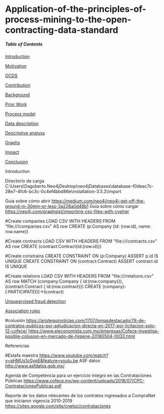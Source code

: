 # Application-of-the-principles-of-process-mining-to-the-open-contracting-data-standard

##### Table of Contents  
[Introduction](#introduction)  

[Motivation](#motivation)

[OCDS](#OCDS)

[Contribution](#Contribution)

[Background](#Background)

[Prior Work](#PriorWork)

[Process model](#process)

[Data description](#data)

[Descriptive analyss](#descriptive)

[Graphs](#graphs)

[Impact](#impact)

[Conclusion](#conclusion)


<a name="introduction"/>
Introduction




Directorio de carga
C:\Users\Dagoberto\.Neo4jDesktop\neo4jDatabases\database-f0deac7c-28e7-4fc6-bc3c-0c4ef4bbd86e\installation-3.5.2\import

Guia sobre cómo abrir
https://medium.com/neo4j/neo4j-get-off-the-ground-in-30min-or-less-3a226a0d48b1
Guía sobre cómo cargar
https://neo4j.com/graphgist/importing-csv-files-with-cypher

#Create companies
LOAD CSV WITH HEADERS FROM "file:///companies.csv" AS row
CREATE (p:Company {id: (row.id), name: row.name})

#Create contracts
LOAD CSV WITH HEADERS FROM "file:///contracts.csv" AS row
CREATE (contract:Contract{id:(row.id)})

#Create constrains
CREATE CONSTRAINT ON (p:Company) ASSERT p.id IS UNIQUE
CREATE CONSTRAINT ON (contract:Contract) ASSERT contract.id IS UNIQUE

#Create relations
LOAD CSV WITH HEADERS FROM "file:///relations.csv" AS row
MATCH (company:Company { id:(row.company)}),(contract:Contract { id:(row.contract)})
CREATE (company)-[:PARTICIPATED]->(contract)


[Unsupervised fraud detection](#unsupervised)

[Association rules](#association)

    



#colusión
https://aristeguinoticias.com/1707/lomasdestacado/78-de-contratos-publicos-por-adjudicacion-directa-en-2017-por-licitacion-solo-12-cofece/
https://www.eleconomista.com.mx/empresas/Cofece-investiga-posible-colusion-en-mercado-de-higiene-20180504-0033.html


Referencias

#Estafa maestra
https://www.youtube.com/watch?v=aHMUs1cGypE&feature=youtu.be
ASF datos
http://www.asfdatos.gob.mx/

Agenda de Competencia para un ejercicio íntegro en las Contrataciones Públicas
https://www.cofece.mx/wp-content/uploads/2018/07/CPC-ContratacionesPublicas.pdf

Reporte de los datos relevantes de los contratos ingresados a CompraNet que iniciaron vigencia 2010-2019
https://sites.google.com/site/cnetuc/contrataciones
